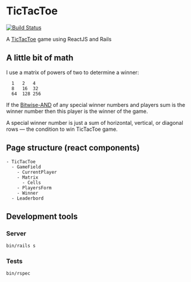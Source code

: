 # TicTacToe

[![Build Status](https://travis-ci.org/Eunix/tictactoe.svg?branch=master)](https://travis-ci.org/Eunix/tictactoe)

A [TicTacToe](https://en.wikipedia.org/wiki/Tic-tac-toe) game using ReactJS and Rails

## A little bit of math

I use a matrix of powers of two to determine a winner:

```
  1   2   4
  8   16  32
  64  128 256
```

If the [Bitwise-AND](https://en.wikipedia.org/wiki/Bitwise_operation#AND) of any special winner numbers and
players sum is the winner number then this player is the winner of the game.

A special winner number is just a sum of horizontal, vertical, or diagonal rows — the condition to win TicTacToe
game.

## Page structure (react components)

```
- TicTacToe
  - GameField
    - CurrentPlayer
    - Matrix
      - Cells
    - PlayersForm
    - Winner
  - Leaderbord
```

## Development tools

### Server

```sh
bin/rails s
```

### Tests

```sh
bin/rspec
```


